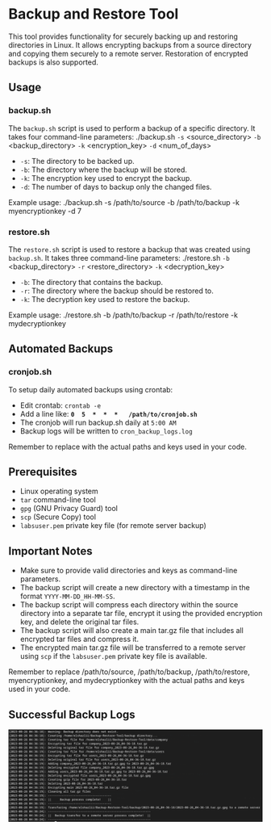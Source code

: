 # Backup and Restore Tool

This tool provides functionality for securely backing up and restoring directories in Linux. It allows encrypting backups from a source directory and copying them securely to a remote server. Restoration of encrypted backups is also supported.

## Usage

### backup.sh

The `backup.sh` script is used to perform a backup of a specific directory. It takes four command-line parameters:
./backup.sh `-s` <source_directory> `-b` <backup_directory> `-k` <encryption_key> `-d` <num_of_days>

- `-s`: The directory to be backed up.
- `-b`: The directory where the backup will be stored.
- `-k`: The encryption key used to encrypt the backup.
- `-d`: The number of days to backup only the changed files.

Example usage:
./backup.sh -s /path/to/source -b /path/to/backup -k myencryptionkey -d 7

### restore.sh

The `restore.sh` script is used to restore a backup that was created using `backup.sh`. It takes three command-line parameters:
./restore.sh `-b` <backup_directory> `-r` <restore_directory> `-k` <decryption_key>

- `-b`: The directory that contains the backup.
- `-r`: The directory where the backup should be restored to.
- `-k`: The decryption key used to restore the backup.

Example usage:
./restore.sh -b /path/to/backup -r /path/to/restore -k mydecryptionkey

## Automated Backups

### cronjob.sh

To setup daily automated backups using crontab:

- Edit crontab: `crontab -e`
- Add a line like: **`0  5  *  *  *   /path/to/cronjob.sh`**
- The cronjob will run backup.sh daily at `5:00 AM`
- Backup logs will be written to `cron_backup_logs.log`

Remember to replace with the actual paths and keys used in your code.

## Prerequisites

- Linux operating system
- `tar` command-line tool
- `gpg` (GNU Privacy Guard) tool
- `scp` (Secure Copy) tool
- `labsuser.pem` private key file (for remote server backup)

## Important Notes

- Make sure to provide valid directories and keys as command-line parameters.
- The backup script will create a new directory with a timestamp in the format `YYYY-MM-DD_HH-MM-SS`.
- The backup script will compress each directory within the source directory into a separate tar file, encrypt it using the provided encryption key, and delete the original tar files.
- The backup script will also create a main tar.gz file that includes all encrypted tar files and compress it.
- The encrypted main tar.gz file will be transferred to a remote server using `scp` if the `labsuser.pem` private key file is available.

Remember to replace /path/to/source, /path/to/backup, /path/to/restore, myencryptionkey, and mydecryptionkey with the actual paths and keys used in your code.

## Successful Backup Logs

![Sample Succesfully Backup logs](backup-logs.png)
